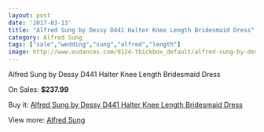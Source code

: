 ```yaml
---
layout: post
date: '2017-03-13'
title: "Alfred Sung by Dessy D441 Halter Knee Length Bridesmaid Dress"
category: Alfred Sung
tags: ["sale","wedding","sung","alfred","length"]
image: http://www.eudances.com/9124-thickbox_default/alfred-sung-by-dessy-d441-halter-knee-length-bridesmaid-dress.jpg
---
```

Alfred Sung by Dessy D441 Halter Knee Length Bridesmaid Dress

On Sales: **$237.99**
<a href="https://www.eudances.com/en/alfred-sung/3067-alfred-sung-by-dessy-d441-halter-knee-length-bridesmaid-dress.html"><amp-img layout="responsive" width="600" height="600" src="//www.eudances.com/9124-thickbox_default/alfred-sung-by-dessy-d441-halter-knee-length-bridesmaid-dress.jpg" alt="Alfred Sung by Dessy D441 Halter Knee Length Bridesmaid Dress 0" /></a>
<a href="https://www.eudances.com/en/alfred-sung/3067-alfred-sung-by-dessy-d441-halter-knee-length-bridesmaid-dress.html"><amp-img layout="responsive" width="600" height="600" src="//www.eudances.com/9125-thickbox_default/alfred-sung-by-dessy-d441-halter-knee-length-bridesmaid-dress.jpg" alt="Alfred Sung by Dessy D441 Halter Knee Length Bridesmaid Dress 1" /></a>
<a href="https://www.eudances.com/en/alfred-sung/3067-alfred-sung-by-dessy-d441-halter-knee-length-bridesmaid-dress.html"><amp-img layout="responsive" width="600" height="600" src="//www.eudances.com/9126-thickbox_default/alfred-sung-by-dessy-d441-halter-knee-length-bridesmaid-dress.jpg" alt="Alfred Sung by Dessy D441 Halter Knee Length Bridesmaid Dress 2" /></a>
<a href="https://www.eudances.com/en/alfred-sung/3067-alfred-sung-by-dessy-d441-halter-knee-length-bridesmaid-dress.html"><amp-img layout="responsive" width="600" height="600" src="//www.eudances.com/9127-thickbox_default/alfred-sung-by-dessy-d441-halter-knee-length-bridesmaid-dress.jpg" alt="Alfred Sung by Dessy D441 Halter Knee Length Bridesmaid Dress 3" /></a>

Buy it: [Alfred Sung by Dessy D441 Halter Knee Length Bridesmaid Dress](https://www.eudances.com/en/alfred-sung/3067-alfred-sung-by-dessy-d441-halter-knee-length-bridesmaid-dress.html "Alfred Sung by Dessy D441 Halter Knee Length Bridesmaid Dress")

View more: [Alfred Sung](https://www.eudances.com/en/52-alfred-sung "Alfred Sung")